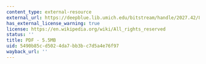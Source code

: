 ```yaml
---
content_type: external-resource
external_url: https://deepblue.lib.umich.edu/bitstream/handle/2027.42/88644/2008_A_Roadmap_for_Engineering.pdf?sequence=1&isAllowed=y
has_external_license_warning: true
license: https://en.wikipedia.org/wiki/All_rights_reserved
status: ''
title: PDF - 5.5MB
uid: 5490b85c-d502-4da7-bb3b-c7d5a4e76f97
wayback_url: ''
---
```

